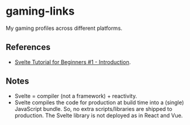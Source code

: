 # gaming-links

My gaming profiles across different platforms.

## References

- [Svelte Tutorial for Beginners #1 - Introduction](https://youtu.be/zojEMeQGGHs).

## Notes

- Svelte = compiler (not a framework) + reactivity.
- Svelte compiles the code for production at build time into a (single) JavaScript bundle. So, no extra scripts/libraries are shipped to production. The Svelte library is not deployed as in React and Vue.
